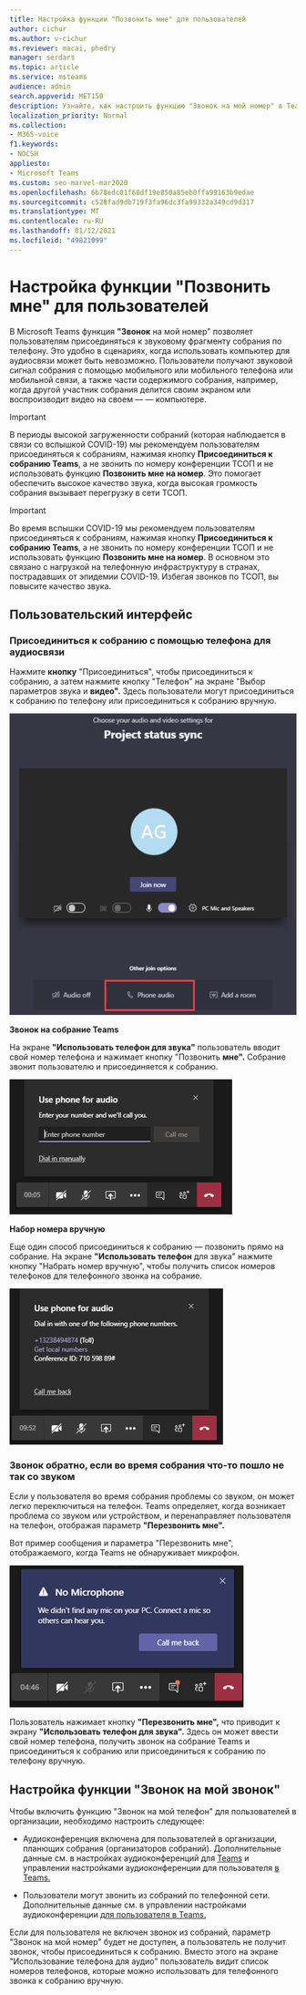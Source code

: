 ```yaml
---
title: Настройка функции "Позвонить мне" для пользователей
author: cichur
ms.author: v-cichur
ms.reviewer: macai, phedry
manager: serdars
ms.topic: article
ms.service: msteams
audience: admin
search.appverid: MET150
description: Узнайте, как настроить функцию "Звонок на мой номер" в Teams, чтобы пользователи могли присоединяться к звуковому сигналу по телефону при использовании компьютера для аудиосвязи, возможно, будет невозможно.
localization_priority: Normal
ms.collection:
- M365-voice
f1.keywords:
- NOCSH
appliesto:
- Microsoft Teams
ms.custom: seo-marvel-mar2020
ms.openlocfilehash: 6b78edc01f68df19e850a85eb0ffa99163b9edae
ms.sourcegitcommit: c528fad9db719f3fa96dc3fa99332a349cd9d317
ms.translationtype: MT
ms.contentlocale: ru-RU
ms.lasthandoff: 01/12/2021
ms.locfileid: "49821099"
---
```

# <a name="set-up-the-call-me-feature-for-your-users"></a>Настройка функции "Позвонить мне" для пользователей

В Microsoft Teams функция **"Звонок** на мой номер" позволяет пользователям присоединяться к звуковому фрагменту собрания по телефону. Это удобно в сценариях, когда использовать компьютер для аудиосвязи может быть невозможно. Пользователи получают звуковой сигнал собрания с помощью мобильного или мобильного телефона или мобильной связи, а также части содержимого собрания, например, когда другой участник собрания делится своим экраном или воспроизводит видео на своем &mdash; &mdash; компьютере.

> [!IMPORTANT]
> 
> В периоды высокой загруженности собраний (которая наблюдается в связи со вспышкой COVID-19) мы рекомендуем пользователям присоединяться к собраниям, нажимая кнопку <strong>Присоединиться к собранию Teams</strong>, а не звонить по номеру конференции ТСОП и не использовать функцию <strong>Позвонить мне на номер</strong>. Это помогает обеспечить высокое качество звука, когда высокая громкость собрания вызывает перегрузку в сети ТСОП. 

> [!IMPORTANT]
> Во время вспышки COVID-19 мы рекомендуем пользователям присоединяться к собраниям, нажимая кнопку **Присоединиться к собранию Teams**, а не звонить по номеру конференции ТСОП и не использовать функцию **Позвонить мне на номер**</strong>. В основном это связано с нагрузкой на телефонную инфраструктуру в странах, пострадавших от эпидемии COVID-19. Избегая звонков по ТСОП, вы повысите качество звука. 

## <a name="the-user-experience"></a>Пользовательский интерфейс

### <a name="join-a-meeting-by-using-phone-for-audio"></a>Присоединиться к собранию с помощью телефона для аудиосвязи

Нажмите **кнопку** "Присоединиться", чтобы присоединиться к собранию, а затем нажмите кнопку "Телефон" на экране "Выбор параметров звука и **видео".**  Здесь пользователи могут присоединиться к собранию по телефону или присоединиться к собранию вручную.

![Снимок экрана: параметр звука телефона](media/set-up-the-call-me-feature-for-your-users-phone-audio.png)

**Звонок на собрание Teams**

На экране **"Использовать телефон для звука"** пользователь вводит свой номер телефона и нажимает кнопку "Позвонить **мне".** Собрание звонит пользователю и присоединяется к собранию.

![Снимок экрана: параметр "Позвонить мне" на экране "Использовать телефон для звука"](media/set-up-the-call-me-feature-for-your-users-call-me.png)

**Набор номера вручную**

Еще один способ присоединиться к собранию — позвонить прямо на собрание. На экране **"Использовать телефон**  для звука" нажмите кнопку "Набрать номер вручную", чтобы получить список номеров телефонов для телефонного звонка на собрание.

![Снимок экрана: параметр "Позвонить вручную"](media/set-up-the-call-me-feature-for-your-users-dial-in.png)

### <a name="get-a-call-back-when-something-goes-wrong-with-audio-during-a-meeting"></a>Звонок обратно, если во время собрания что-то пошло не так со звуком

Если у пользователя во время собрания проблемы со звуком, он может легко переключиться на телефон. Teams определяет, когда возникает проблема со звуком или устройством, и перенаправляет пользователя на телефон, отображая параметр **"Перезвонить мне".**

Вот пример сообщения и параметра  "Перезвонить мне", отображаемого, когда Teams не обнаруживает микрофон.

![Снимок экрана: параметр "Перезвонить мне"](media/set-up-the-call-me-feature-for-your-users-no-mic.PNG)

Пользователь нажимает кнопку **"Перезвонить мне",** что приводит к экрану **"Использовать телефон для звука".** Здесь он может ввести свой номер телефона, получить звонок на собрание Teams и присоединиться к собранию или присоединиться к собранию по телефону вручную.

## <a name="set-up-the-call-me-feature"></a>Настройка функции "Звонок на мой звонок"

Чтобы включить функцию "Звонок на мой телефон" для пользователей в организации, необходимо настроить следующее:

- Аудиоконференция включена для пользователей в организации, планющих собрания (организаторов собраний). Дополнительные данные см. в настройках аудиоконференций для [Teams](set-up-audio-conferencing-in-teams.md) и управлении настройками аудиоконференции для пользователя [в Teams.](manage-the-audio-conferencing-settings-for-a-user-in-teams.md)

- Пользователи могут звонить из собраний по телефонной сети. Дополнительные данные см. в управлении настройками аудиоконференции [для пользователя в Teams.](manage-the-audio-conferencing-settings-for-a-user-in-teams.md)

Если для пользователя не включен звонок из собраний, параметр "Звонок на мой номер" будет не доступен, а пользователь не получит звонок, чтобы присоединиться к собранию.  Вместо этого на экране "Использование телефона  для аудио" пользователь видит список номеров телефонов, которые можно использовать для телефонного звонка к собранию вручную.
